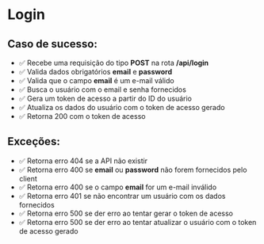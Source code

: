 # Login

## Caso de sucesso:

- ✅ Recebe uma requisição do tipo **POST** na rota **/api/login**
- ✅ Valida dados obrigatórios **email** e **password**
- ✅ Valida que o campo **email** é um e-mail válido
- ✅ Busca o usuário com o email e senha fornecidos
- ✅ Gera um token de acesso a partir do ID do usuário
- ✅ Atualiza os dados do usuário com o token de acesso gerado
- ✅ Retorna 200 com o token de acesso

## Exceções:

- ✅ Retorna erro 404 se a API não existir
- ✅ Retorna erro 400 se **email** ou **password** não forem fornecidos pelo client
- ✅ Retorna erro 400 se o campo **email** for um e-mail inválido
- ✅ Retorna erro 401 se não encontrar um usuário com os dados fornecidos
- ✅ Retorna erro 500 se der erro ao tentar gerar o token de acesso
- ✅ Retorna erro 500 se der erro ao tentar atualizar o usuário com o token de acesso gerado
